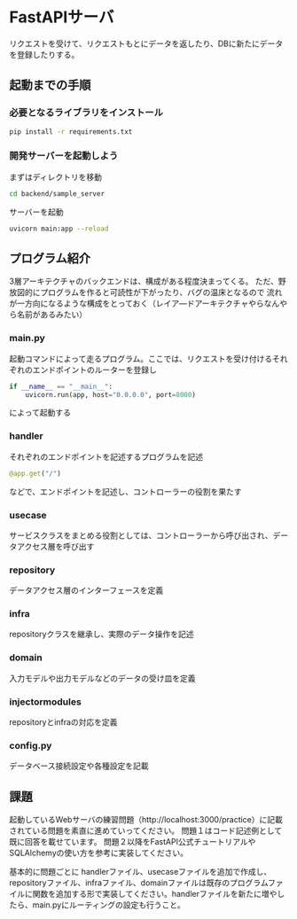 # FastAPIサーバ

リクエストを受けて、リクエストもとにデータを返したり、DBに新たにデータを登録したりする。

## 起動までの手順

### 必要となるライブラリをインストール

```bash
pip install -r requirements.txt
```

### 開発サーバーを起動しよう

まずはディレクトリを移動

```bash
cd backend/sample_server
```

サーバーを起動

```bash
uvicorn main:app --reload
```

## プログラム紹介

3層アーキテクチャのバックエンドは、構成がある程度決まってくる。
ただ、野放図的にプログラムを作ると可読性が下がったり、バグの温床となるので
流れが一方向になるような構成をとっておく（レイア―ドアーキテクチャやらなんやら名前があるみたい）

### main.py

起動コマンドによって走るプログラム。ここでは、リクエストを受け付けるそれぞれのエンドポイントのルーターを登録し

```python
if __name__ == "__main__":
    uvicorn.run(app, host="0.0.0.0", port=8000)
```

によって起動する

### handler

それぞれのエンドポイントを記述するプログラムを記述

```python
@app.get("/")
```

などで、エンドポイントを記述し、コントローラーの役割を果たす

### usecase

サービスクラスをまとめる役割としては、コントローラーから呼び出され、データアクセス層を呼び出す

### repository

データアクセス層のインターフェースを定義

### infra

repositoryクラスを継承し、実際のデータ操作を記述

### domain

入力モデルや出力モデルなどのデータの受け皿を定義

### injectormodules

repositoryとinfraの対応を定義

### config.py

データベース接続設定や各種設定を記載

## 課題

起動しているWebサーバの練習問題（http://localhost:3000/practice）に記載されている問題を素直に進めていってください。
問題１はコード記述例として既に回答を載せています。
問題２以降をFastAPI公式チュートリアルやSQLAlchemyの使い方を参考に実装してください。

基本的に問題ごとに
handlerファイル、usecaseファイルを追加で作成し、repositoryファイル、infraファイル、domainファイルは既存のプログラムファイルに関数を追加する形で実装してください。handlerファイルを新たに増やしたら、main.pyにルーティングの設定も行うこと。